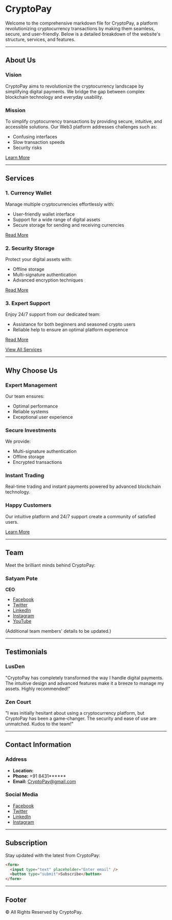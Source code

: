 # CryptoPay

Welcome to the comprehensive markdown file for CryptoPay, a platform revolutionizing cryptocurrency transactions by making them seamless, secure, and user-friendly. Below is a detailed breakdown of the website's structure, services, and features.

---

## About Us

### Vision

CryptoPay aims to revolutionize the cryptocurrency landscape by simplifying digital payments. We bridge the gap between complex blockchain technology and everyday usability.

### Mission

To simplify cryptocurrency transactions by providing secure, intuitive, and accessible solutions. Our Web3 platform addresses challenges such as:

- Confusing interfaces
- Slow transaction speeds
- Security risks

[Learn More](#)

---

## Services

### 1. Currency Wallet

Manage multiple cryptocurrencies effortlessly with:

- User-friendly wallet interface
- Support for a wide range of digital assets
- Secure storage for sending and receiving currencies

[Read More](#)

### 2. Security Storage

Protect your digital assets with:

- Offline storage
- Multi-signature authentication
- Advanced encryption techniques

[Read More](#)

### 3. Expert Support

Enjoy 24/7 support from our dedicated team:

- Assistance for both beginners and seasoned crypto users
- Reliable help to ensure an optimal platform experience

[Read More](#)

[View All Services](#)

---

## Why Choose Us

### Expert Management

Our team ensures:

- Optimal performance
- Reliable systems
- Exceptional user experience

### Secure Investments

We provide:

- Multi-signature authentication
- Offline storage
- Encrypted transactions

### Instant Trading

Real-time trading and instant payments powered by advanced blockchain technology.

### Happy Customers

Our intuitive platform and 24/7 support create a community of satisfied users.

[Learn More](#)

---

## Team

Meet the brilliant minds behind CryptoPay:

### Satyam Pote

**CEO**

- [Facebook](#)
- [Twitter](#)
- [LinkedIn](#)
- [Instagram](#)
- [YouTube](#)

(Additional team members' details to be updated.)

---

## Testimonials

### LusDen

"CryptoPay has completely transformed the way I handle digital payments. The intuitive design and advanced features make it a breeze to manage my assets. Highly recommended!"

### Zen Court

"I was initially hesitant about using a cryptocurrency platform, but CryptoPay has been a game-changer. The security and ease of use are unmatched. Kudos to the team!"

---

## Contact Information

### Address

- **Location:**
- **Phone:** +91 8431******
- **Email:** [CryptoPay@gmail.com](mailto\:CryptoPay@gmail.com)

### Social Media

- [Facebook](#)
- [Twitter](#)
- [LinkedIn](#)
- [Instagram](#)

---

## Subscription

Stay updated with the latest from CryptoPay:

```html
<form>
  <input type="text" placeholder="Enter email" />
  <button type="submit">Subscribe</button>
</form>
```

---

## Footer

© All Rights Reserved by CryptoPay.

